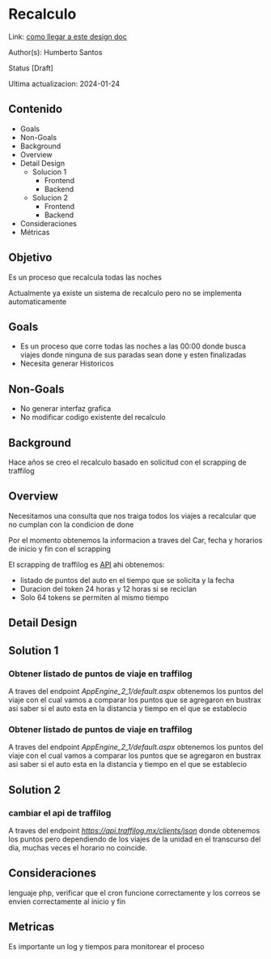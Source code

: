 # Recalculo
Link: [como llegar a este design doc](#)

Author(s): Humberto Santos

Status [Draft]

Ultima actualizacion: 2024-01-24

## Contenido

- Goals
- Non-Goals
- Background 
- Overview
- Detail Design 
    - Solucion 1
        - Frontend 
        - Backend 
    - Solucion 2
        - Frontend
        - Backend
- Consideraciones
- Métricas

## Objetivo

Es un proceso que recalcula todas las noches

Actualmente ya existe un sistema de recalculo pero no se implementa automaticamente

## Goals

- Es un proceso que corre todas las noches a las 00:00 donde busca viajes donde ninguna de sus paradas sean done y esten finalizadas
- Necesita generar Historicos

## Non-Goals

- No generar interfaz grafica
- No modificar codigo existente del recalculo

## Background 

Hace años se creo el recalculo basado en solicitud con el scrapping de traffilog

## Overview

Necesitamos una consulta que nos traiga todos los viajes a recalcular que no cumplan con la condicion de done

Por el momento obtenemos la informacion a traves del Car, fecha y horarios de inicio y fin con el scrapping

El scrapping de traffilog es [API](https://mx.traffilog.com/AppEngine_2_1/default.aspx) ahi obtenemos:
 - listado de puntos del auto en el tiempo que se solicita y la fecha
 - Duracion del token 24 horas y 12 horas si se reciclan
 - Solo 64 tokens se permiten al mismo tiempo

## Detail Design


## Solution 1
### Obtener listado de puntos de viaje en traffilog
A traves del endpoint *AppEngine_2_1/default.aspx* obtenemos los puntos del viaje con el cual vamos a comparar los puntos que
se agregaron en bustrax asi saber si el auto esta en la distancia y tiempo en el que se establecio

### Obtener listado de puntos de viaje en traffilog
A traves del endpoint *AppEngine_2_1/default.aspx* obtenemos los puntos del viaje con el cual vamos a comparar los puntos que
se agregaron en bustrax asi saber si el auto esta en la distancia y tiempo en el que se establecio


## Solution 2
### cambiar el api de traffilog
A traves del endpoint *https://api.traffilog.mx/clients/json* donde obtenemos los puntos pero dependiendo de los viajes de la unidad en el transcurso del dia, muchas veces el horario no coincide.

## Consideraciones
lenguaje php, verificar que el cron funcione correctamente y los correos se envien correctamente al inicio y fin

## Metricas
Es importante un log y tiempos para monitorear el proceso

